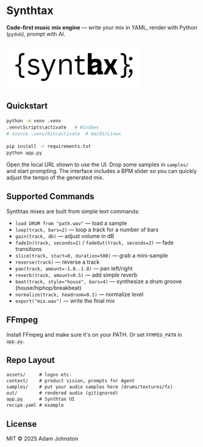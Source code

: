 # Synthtax

**Code-first music mix engine** — write your mix in YAML, render with Python (`pydub`), prompt with AI.

![Synthtax](assets/synthtax-wordmark.png)

## Quickstart

```bash
python -m venv .venv
.venv\Scripts\activate   # Windows
# source .venv/bin/activate  # macOS/Linux

pip install -r requirements.txt
python app.py
```

Open the local URL shown to use the UI. Drop some samples in `samples/` and start prompting.
The interface includes a BPM slider so you can quickly adjust the tempo of the generated mix.

## Supported Commands

Synthtax mixes are built from simple text commands:

- `load DRUM from "path.wav"` — load a sample
- `loop(track, bars=2)` — loop a track for a number of bars
- `gain(track, db)` — adjust volume in dB
- `fadeIn(track, seconds=2)` / `fadeOut(track, seconds=2)` — fade transitions
- `slice(track, start=0, duration=500)` — grab a mini-sample
- `reverse(track)` — reverse a track
- `pan(track, amount=-1.0..1.0)` — pan left/right
- `reverb(track, amount=0.5)` — add simple reverb
- `beat(track, style="house", bars=4)` — synthesize a drum groove (house/hiphop/breakbeat)
- `normalize(track, headroom=0.1)` — normalize level
- `export("mix.wav")` — write the final mix

## FFmpeg
Install FFmpeg and make sure it's on your PATH. Or set `FFMPEG_PATH` in `app.py`.

## Repo Layout
```
assets/     # logos etc.
context/    # product vision, prompts for Agent
samples/    # put your audio samples here (drums/textures/fx)
out/        # rendered audio (gitignored)
app.py      # Synthtax UI
recipe.yaml # example
```

## License
MIT © 2025 Adam Johnston
